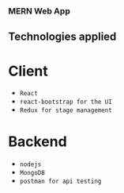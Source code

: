 ### MERN Web App

## Technologies applied

# Client
* `React`
* `react-bootstrap for the UI`
* `Redux for stage management`

# Backend
* `nodejs`
* `MongoDB`
* `postman for api testing`

